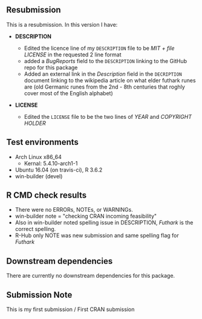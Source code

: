 
## Resubmission

This is a resubmission. In this version I have:

* **DESCRIPTION**
    - Edited the licence line of my `DESCRIPTION` file to be _MIT + file LICENSE_ in the requested 2 line format
    - added a _BugReports_ field to the `DESCRIPTION` linking to the GitHub repo for this package
    - Added an external link in the _Description_ field in the `DECRIPTION` document linking to the wikipedia article on what elder futhark runes are (old Germanic runes from the 2nd - 8th centuries that roghly cover most of the English alphabet)
    
* **LICENSE**
    -  Edited the `LICENSE` file to be the two lines of _YEAR_ and _COPYRIGHT HOLDER_

## Test environments

* Arch Linux x86_64
    + Kernal: 5.4.10-arch1-1
* Ubuntu 16.04 (on travis-ci), R 3.6.2
* win-builder (devel)

## R CMD check results

* There were no ERRORs, NOTEs, or WARNINGs. 
* win-builder note = "checking CRAN incoming feasibility"
* Also in win-builder noted spelling issue in DESCRIPTION, _Futhark_ is the correct spelling.
* R-Hub only NOTE was new submission and same spelling flag for _Futhark_

## Downstream dependencies

There are currently no downstream dependencies for this package.

## Submission Note

This is my first submission / First CRAN submission
